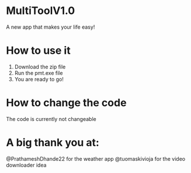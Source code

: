 # MultiToolV1.0
A new app that makes your life easy!

# How to use it
1) Download the zip file
2) Run the pmt.exe file
3) You are ready to go!

# How to change the code
The code is currently not changeable

# A big thank you at:
@PrathameshDhande22 for the weather app
@tuomaskivioja for the video downloader idea
